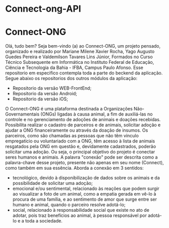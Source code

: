 # Connect-ong-API

# Connect-ONG

Olá, tudo bem? Seja bem-vindo (a) ao Connect-ONG, um projeto pensado, organizado e realizado por Mariane Milene Xavier Rocha, Yago Augusto Guedes Pereira e Valdemilson Tavares Lins Júnior, Formados no Curso Técnico Subsequente em Informática no Instituto Federal de Educação, Ciência e Tecnologia da Bahia - IFBA, Campus Paulo Afonso. Esse repositorio em especifico contempla toda a parte do beckend da aplicação. Segue abaixo os repositorios dos outros módulos da aplicação:

- Repositorio da versão WEB-FrontEnd;
- Repositorio da versão Android;
- Repositorio da versão iOS;

O Connect-ONG é uma plataforma destinada a Organizações Não-Governamentais (ONGs) ligadas à causa animal, a fim de auxiliá-las no controle e no gerenciamento de adoções de animais e doações recebidas. Possibilita realizar o cadastro de parceiros e de animais, solicitar adoção e ajudar a ONG financeiramente ou através da doação de insumos. Os parceiros, como são chamadas as pessoas que não têm vínculo empregatício ou voluntariado com a ONG, têm acesso à lista de animais resgatados pela ONG em questão e, devidamente cadastrados, poderão solicitar uma adoção. Ou seja, o principal objetivo do projeto é conectar seres humanos e animais. A palavra "conexão" pode ser descrita como a palavra-chave desse projeto, presente não apenas em seu nome (Connect), como também em sua essência. Aborda a conexão em 3 sentidos:
- tecnológico, devido à disponibilização de dados sobre os animais e da possibilidade de solicitar uma adoção;
- emocional e/ou sentimental, relacionado às reações que podem surgir ao visualizar a foto de um animal, como a empatia gerada em vê-lo à procura de uma família, e ao sentimento de amor que surge entre ser humano e animal, quando o parceiro resolve adotá-lo;
- social, relacionado à responsabilidade social que existe no ato de adotar, pois traz benefícios ao animal, à pessoa responsável por adotá-lo e a toda a sociedade.
